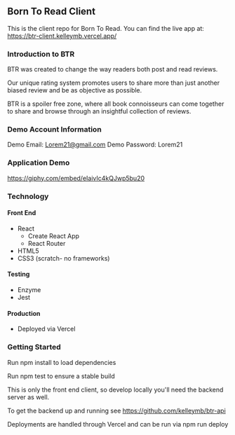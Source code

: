 ## Born To Read Client

This is the client repo for Born To Read. You can find the live app at: https://btr-client.kelleymb.vercel.app/

### Introduction to BTR

BTR was created to change the way readers both post and read reviews. 

Our unique rating system promotes users to share more than just another biased review and be as objective as possible.  

BTR is a spoiler free zone, where all book connoisseurs can come together to share and browse through an insightful collection of reviews.

### Demo Account Information

Demo Email: Lorem21@gmail.com
Demo Password: Lorem21

### Application Demo

https://giphy.com/embed/eIaivIc4kQJwp5bu20

### Technology

#### Front End
- React
  - Create React App
  - React Router
- HTML5
- CSS3 (scratch- no frameworks)

#### Testing
- Enzyme
- Jest

#### Production
- Deployed via Vercel

### Getting Started

Run npm install to load dependencies

Run npm test to ensure a stable build

This is only the front end client, so develop locally you'll need the backend server as well.

To get the backend up and running see https://github.com/kelleymb/btr-api

Deployments are handled through Vercel and can be run via npm run deploy
